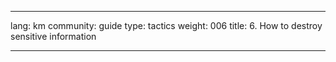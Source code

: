 

---

lang: km
community: guide
type: tactics
weight: 006
title: 6. How to destroy sensitive information

---

<stub>

